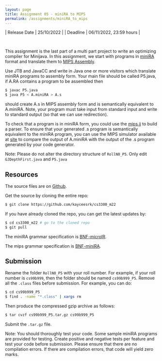 ```yaml
---
layout: page
title: Assignment 05 - miniRA to MIPS
permalink: /assignments/miniRA_to_mips
---
```


| Release Date | 25/10/2022 |
| Deadline     | 06/11/2022, 23:59 hours |

<br/>

This assignment is the last part of a multi part project to 
write an optimizing compiler for Minijava. In this assignment, 
we start with programs in 
[miniRA](https://github.com/kayceesrk/cs3300_m22/tree/main/assets) 
format and translate them to 
[MIPS Assembly](https://github.com/kayceesrk/cs3300_m22/tree/main/assets).  

Use JTB and JavaCC and write in Java one or more visitors which 
translate miniRA programs to assembly form. 
Your main file should be called P5.java, 
if A.RA contains a program to be assembled then

```bash
$ javac P5.java
$ java P5 < A.miniRA > A.s
```

should create A.s in MIPS assembly form and is semantically equivalent to A.miniRA. 
Note, your program must take input from standard input 
and write to standard output (so that we can use redirection).

To check that a program is in miniRA form, you could use the [mips.jj](https://drive.google.com/file/d/16zTIe5YMit7XcQZD2VZ6Z2rcDGBrxzUV/view) to build a parser. 
To ensure that your generated .s program is semantically equivalent to the miniRA program, 
you can use the MIPS simulator available at [site](https://pages.cs.wisc.edu/~larus/spim.html)
to compare the output of A.miniRA with the output of the 
.s program generated by your code generator.


Note: Please do not alter the directory structure of `RollN0_P5`. 
Only edit `GJDepthFirst.java` and `P5.java`
## Resources

The source files are on
[Github](https://github.com/kayceesrk/cs3300_m22/tree/main/assignments/05_miniRA_to_mips).

Get the source by cloning the entire repo:

```bash
$ git clone https://github.com/kayceesrk/cs3300_m22
```

If you have already cloned the repo, you can get the latest updates by:

```bash
$ cd cs3300_m22 # go to the cloned repo
$ git pull
```

The miniRA grammar specification is 
[BNF-microIR](https://github.com/kayceesrk/cs3300_m22/tree/main/assets).

The mips grammar specification is 
[BNF-miniRA](https://github.com/kayceesrk/cs3300_m22/tree/main/assets).


## Submission

Rename the folder `RollN0_P5` with your roll number. For example, if your roll
number is `cs99b999`, then the folder should be named `cs99b999_P5`. Remove all
the `.class` files before submission. For example, you can do:

```bash
$ cd cs99b999_P5
$ find . -name "*.class" | xargs rm
```

Then produce the compressed gzip archive as follows:

```bash
$ tar cvzf cs99b999_P5.tar.gz cs99b999_P5
```

Submit the `.tar.gz` file. 

Note: You should thoroughly test your code. Some sample miniRA programs are provided for testing. Create positive and negative tests per feature and test your code before submission. Please ensure that there are no compilation errors. If there are compilation errors, that code will yield zero marks.
